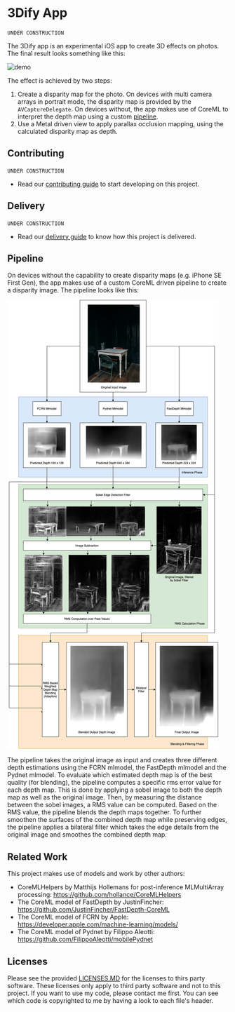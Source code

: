 # 3Dify App

`UNDER CONSTRUCTION`

The 3Dify app is an experimental iOS app to create 3D effects on photos. The final result looks something like this:

![demo](3dify-demo.gif)

The effect is achieved by two steps:

1. Create a disparity map for the photo. On devices with multi camera arrays in portrait mode, the disparity map is provided by the `AVCaptureDelegate`. On devices without, the app makes use of CoreML to interpret the depth map using a custom [pipeline](#pipeline).
2. Use a Metal driven view to apply parallax occlusion mapping, using the calculated disparity map as depth.

## Contributing

`UNDER CONSTRUCTION`

- Read our [contributing guide](documentation/contributing.md) to start developing on this project.

## Delivery

`UNDER CONSTRUCTION`

- Read our [delivery guide](documentation/delivery.md) to know how this project is delivered.

## Pipeline

On devices without the capability to create disparity maps (e.g. iPhone SE First Gen), the app makes use of a custom CoreML driven pipeline to create a disparity image. The pipeline looks like this:

![](Images/pipeline.png)

The pipeline takes the original image as input and creates three different depth estimations using the FCRN mlmodel, the FastDepth mlmodel and the Pydnet mlmodel. To evaluate which estimated depth map is of the best quality (for blending), the pipeline computes a specific rms error value for each depth map. This is done by applying a sobel image to both the depth map as well as the original image. Then, by measuring the distance between the sobel images, a RMS value can be computed. Based on the RMS value, the pipeline blends the depth maps together. To further smoothen the surfaces of the combined depth map while preserving edges, the pipeline applies a bilateral filter which takes the edge details from the original image and smoothes the combined depth map.

## Related Work

This project makes use of models and work by other authors:
- CoreMLHelpers by Matthijs Hollemans for post-inference MLMultiArray processing: https://github.com/hollance/CoreMLHelpers
- The CoreML model of FastDepth by JustinFincher: https://github.com/JustinFincher/FastDepth-CoreML
- The CoreML model of FCRN by Apple: https://developer.apple.com/machine-learning/models/
- The CoreML model of Pydnet by Filippo Aleotti: https://github.com/FilippoAleotti/mobilePydnet

## Licenses

Please see the provided [LICENSES.MD](LICENSES.MD) for the licenses to thirs party software. These licenses only apply to third party software and not to this project. If you want to use my code, please contact me first. You can see which code is copyrighted to me by having a look to each file's header.

